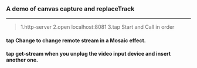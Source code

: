 ### A demo of canvas capture and replaceTrack
<hr/>

> 1.http-server
> 2.open localhost:8081
> 3.tap Start and Call  in order

#### tap Change to change remote stream in a Mosaic effect.
#### tap get-stream when you unplug the video input device and insert another one. 

